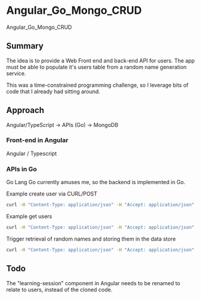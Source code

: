 # Angular_Go_Mongo_CRUD
Angular_Go_Mongo_CRUD

## Summary
The idea is to provide a Web Front end and back-end API for users. The app must be able to populate it's users table from a random name generation service. 

This was a time-constrained programming challenge, so I leverage bits of code that I already had sitting around. 

## Approach

Angular/TypeScript -> APIs (Go) -> MongoDB


### Front-end in Angular
Angular / Typescript

### APIs in Go
Go Lang 
Go currently amuses me, so the backend is implemented in Go.

Example create user via CURL/POST
```bash
curl -H "Content-Type: application/json" -H "Accept: application/json" -X POST http://localhost:3001/users --data '{"name":"Zaphod Beeblebrox"}'

```

Example get users 
```bash
curl -H "Content-Type: application/json" -H "Accept: application/json" -X GET http://localhost:3001/users 
```

Trigger retrieval of random names and storing them in the data store
```bash
curl -H "Content-Type: application/json" -H "Accept: application/json" -X GET http://localhost:3001/users/populate_data 
```

## Todo 
The "learning-session" component in Angular needs to be renamed to relate to users, instead of the cloned code.
